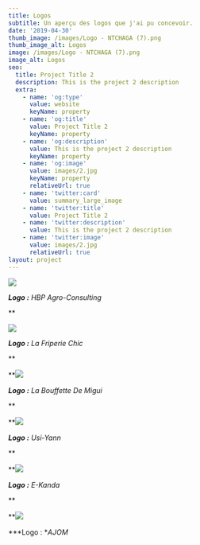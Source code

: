 ```yaml
---
title: Logos
subtitle: Un aperçu des logos que j'ai pu concevoir.
date: '2019-04-30'
thumb_image: /images/Logo - NTCHAGA (7).png
thumb_image_alt: Logos
image: /images/Logo - NTCHAGA (7).png
image_alt: Logos
seo:
  title: Project Title 2
  description: This is the project 2 description
  extra:
    - name: 'og:type'
      value: website
      keyName: property
    - name: 'og:title'
      value: Project Title 2
      keyName: property
    - name: 'og:description'
      value: This is the project 2 description
      keyName: property
    - name: 'og:image'
      value: images/2.jpg
      keyName: property
      relativeUrl: true
    - name: 'twitter:card'
      value: summary_large_image
    - name: 'twitter:title'
      value: Project Title 2
    - name: 'twitter:description'
      value: This is the project 2 description
    - name: 'twitter:image'
      value: images/2.jpg
      relativeUrl: true
layout: project
---
```

![](/images/Logo%20-%20HPB%20Agro%20Consulting.png)

***Logo :** HBP Agro-Consulting*

**

![](/images/Logo.png)

***Logo :** La Friperie Chic*

**

**![](/images/La%20bouffette%20de%20Migui-2.png)

***Logo :** La Bouffette De Migui*

**

**![](/images/USI-YANN+3.png)

***Logo :** Usi-Yann*

**

**![](/images/e-Kanda%20-%20Logo.png)

***Logo :** E-Kanda*

**

**![](/images/Association%20des%20Jeunes%20Originaires%20de%20Mouanda%20\(2\).png)

***Logo : **AJOM*
